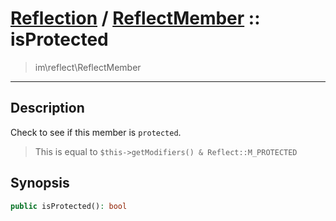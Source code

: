 # [Reflection](reflect.md) / [ReflectMember](reflect-ReflectMember.md) :: isProtected
 > im\reflect\ReflectMember
____

## Description
Check to see if this member is `protected`.

 > This is equal to `$this->getModifiers() & Reflect::M_PROTECTED`  

## Synopsis
```php
public isProtected(): bool
```
